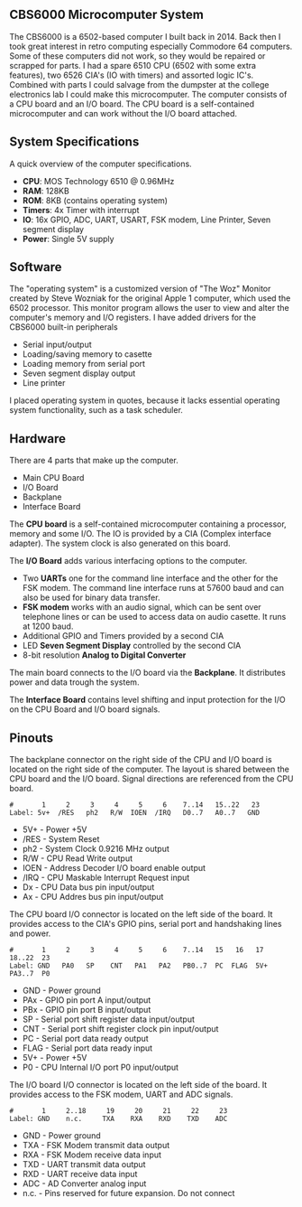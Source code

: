 ## CBS6000 Microcomputer System
The CBS6000 is a 6502-based computer I built back in 2014. Back then I took great interest in retro computing especially Commodore 64 computers. Some of these computers did not work, so they would be repaired or scrapped for parts. I had a spare 6510 CPU (6502 with some extra features), two 6526 CIA's (IO with timers) and assorted logic IC's. Combined with parts I could salvage from the dumpster at the college electronics lab I could make this microcomputer. The computer consists of a CPU board and an I/O board. The CPU board is a self-contained microcomputer and can work without the I/O board attached. 

## System Specifications
A quick overview of the computer specifications.
- **CPU**:	MOS Technology 6510 @ 0.96MHz
- **RAM**:	128KB
- **ROM**:	8KB (contains operating system)
- **Timers**:	4x Timer with interrupt
- **IO**:	16x GPIO, ADC, UART, USART, FSK modem, Line Printer, Seven segment display
- **Power**:	Single 5V supply

## Software
The "operating system" is a customized version of "The Woz" Monitor created by Steve Wozniak for the original Apple 1 computer, which used the 6502 processor. This monitor program allows the user to view and alter the computer's memory and I/O registers. I have added drivers for the CBS6000 built-in peripherals
- Serial input/output
- Loading/saving memory to casette
- Loading memory from serial port
- Seven segment display output
- Line printer

I placed operating system in quotes, because it lacks essential operating system functionality, such as a task scheduler. 

## Hardware
There are 4 parts that make up the computer.
- Main CPU Board
- I/O Board
- Backplane
- Interface Board

The **CPU board** is a self-contained microcomputer containing a processor, memory and some I/O. The IO is provided by a CIA (Complex interface adapter). The system clock is also generated on this board.

The **I/O Board** adds various interfacing options to the computer.
- Two **UARTs** one for the command line interface and the other for the FSK modem. The command line interface runs at 57600 baud and can also be used for binary data transfer.
- **FSK modem** works with an audio signal, which can be sent over telephone lines or can be used to access data on audio casette. It runs at 1200 baud.
- Additional GPIO and Timers provided by a second CIA
- LED **Seven Segment Display** controlled by the second CIA
- 8-bit resolution **Analog to Digital Converter** 

The main board connects to the I/O board via the **Backplane**. It distributes power and data trough the system.

The **Interface Board** contains level shifting and input protection for the I/O on the CPU Board and I/O board signals.

## Pinouts

The backplane connector on the right side of the CPU and I/O board is located on the right side of the computer. The layout is shared between the CPU board and the I/O board. Signal directions are referenced from the CPU board.
```
#       1     2     3     4     5     6    7..14   15..22   23
Label: 5v+  /RES   ph2   R/W  IOEN  /IRQ   D0..7   A0..7   GND
```
- 5V+ - Power +5V
- /RES - System Reset
- ph2 - System Clock 0.9216 MHz output
- R/W - CPU Read Write output
- IOEN - Address Decoder I/O board enable output
- /IRQ - CPU Maskable Interrupt Request input
- Dx - CPU Data bus pin input/output
- Ax - CPU Addres bus pin input/output

The CPU board I/O connector is located on the left side of the board. It provides access to the CIA's GPIO pins, serial port and handshaking lines and power.
```
#       1     2     3     4     5     6    7..14   15   16   17   18..22  23
Label: GND   PA0   SP    CNT   PA1   PA2   PB0..7  PC  FLAG  5V+  PA3..7  P0
```
- GND - Power ground
- PAx - GPIO pin port A input/output
- PBx - GPIO pin port B input/output
- SP - Serial port shift register data input/output
- CNT - Serial port shift register clock pin input/output
- PC - Serial port data ready output
- FLAG - Serial port data ready input
- 5V+ - Power +5V
- P0 - CPU Internal I/O port P0 input/output 


The I/O board I/O connector is located on the left side of the board. It provides access to the FSK modem, UART and ADC signals.
```
#       1     2..18     19     20     21     22     23
Label: GND    n.c.     TXA    RXA    RXD    TXD    ADC
```
- GND - Power ground
- TXA - FSK Modem transmit data output
- RXA - FSK Modem receive data input
- TXD - UART transmit data output
- RXD - UART receive data input
- ADC - AD Converter analog input
- n.c. - Pins reserved for future expansion. Do not connect
	
